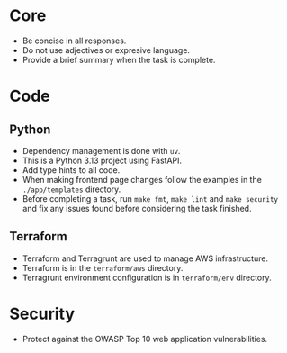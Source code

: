# Core
- Be concise in all responses.
- Do not use adjectives or expresive language.
- Provide a brief summary when the task is complete.

# Code
## Python
- Dependency management is done with `uv`.
- This is a Python 3.13 project using FastAPI.
- Add type hints to all code.
- When making frontend page changes follow the examples in the `./app/templates` directory.
- Before completing a task, run `make fmt`, `make lint` and `make security` and fix any issues found before considering the task finished.

## Terraform
- Terraform and Terragrunt are used to manage AWS infrastructure.
- Terraform is in the `terraform/aws` directory.
- Terragrunt environment configuration is in `terraform/env` directory.

# Security
- Protect against the OWASP Top 10 web application vulnerabilities.